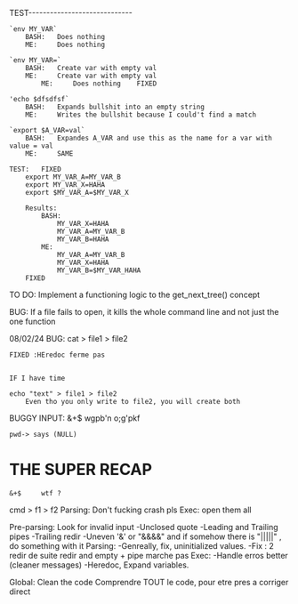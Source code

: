 TEST-----------------------------

	`env MY_VAR`
		BASH:	Does nothing
		ME:		Does nothing

	`env MY_VAR=`
		BASH:	Create var with empty val
		ME:		Create var with empty val
			ME:		Does nothing	FIXED

	'echo $dfsdfsf`
		BASH:	Expands bullshit into an empty string
		ME:		Writes the bullshit because I could't find a match

	`export $A_VAR=val`
		BASH:	Expandes A_VAR and use this as the name for a var with value = val
		ME:		SAME

	TEST:	FIXED
		export MY_VAR_A=MY_VAR_B
		export MY_VAR_X=HAHA
		export $MY_VAR_A=$MY_VAR_X

		Results:
			BASH:
				MY_VAR_X=HAHA
				MY_VAR_A=MY_VAR_B
				MY_VAR_B=HAHA
			ME:
				MY_VAR_A=MY_VAR_B
				MY_VAR_X=HAHA
				MY_VAR_B=$MY_VAR_HAHA
		FIXED

TO DO:
	Implement a functioning logic to the get_next_tree() concept


BUG:
	If a file fails to open, it kills the whole command line and not just the one function


08/02/24
BUG:
	cat > file1 > file2

	FIXED :HEredoc ferme pas


	IF I have time

	echo "text" > file1 > file2
		Even tho you only write to file2, you will create both

BUGGY INPUT:
	&+$
	wgpb'n o;g'pkf

	pwd-> says (NULL)


# ######################################################################
# ######################################################################
# ######################################################################

# THE SUPER RECAP

	&+$ 	wtf ?

cmd > f1 > f2
	Parsing:
		Don't fucking crash pls
	Exec:
		open them all

Pre-parsing:
	Look for invalid input
		-Unclosed quote
		-Leading and Trailing pipes
		-Trailing redir
		-Uneven '&' or "&&&&" and if somehow there is "|||||" , do something with it
Parsing:
	-Genreally, fix, uninitialized values.
	-Fix :
		2 redir de suite
		redir and empty + pipe marche pas
Exec:
	-Handle erros better (cleaner messages)
	-Heredoc, Expand variables.


Global:
	Clean the code
	Comprendre TOUT le code, pour etre pres a corriger direct